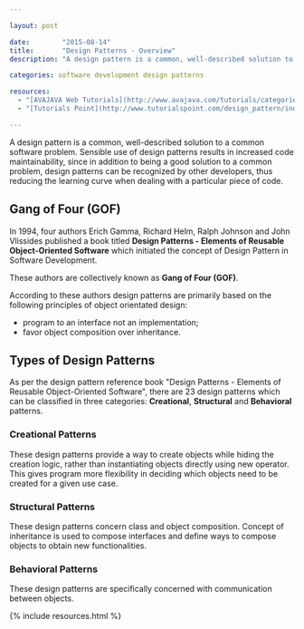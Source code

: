 ```yaml
---

layout: post

date:        "2015-08-14"
title:       "Design Patterns - Overview"
description: "A design pattern is a common, well-described solution to a common software problem. Sensible use of design patterns results in increased code maintainability."

categories: software development design patterns

resources:
  - "[AVAJAVA Web Tutorials](http://www.avajava.com/tutorials/categories/design-patterns)"
  - "[Tutorials Point](http://www.tutorialspoint.com/design_pattern/index.htm)"

---
```



A design pattern is a common, well-described solution to a common software problem. Sensible use of design patterns results in increased code maintainability, since in addition to being a good solution to a common problem, design patterns can be recognized by other developers, thus reducing the learning curve when dealing with a particular piece of code.


## Gang of Four (GOF)

In 1994, four authors Erich Gamma, Richard Helm, Ralph Johnson and John Vlissides published a book titled **Design Patterns - Elements of Reusable Object-Oriented Software** which initiated the concept of Design Pattern in Software Development.

These authors are collectively known as **Gang of Four (GOF)**.

According to these authors design patterns are primarily based on the following principles of object orientated design:
- program to an interface not an implementation;
- favor object composition over inheritance.


## Types of Design Patterns

As per the design pattern reference book "Design Patterns - Elements of Reusable Object-Oriented Software", there are 23 design patterns which can be classified in three categories: **Creational**, **Structural** and **Behavioral** patterns.


### Creational Patterns

These design patterns provide a way to create objects while hiding the creation logic, rather than instantiating objects directly using new operator. This gives program more flexibility in deciding which objects need to be created for a given use case.


### Structural Patterns

These design patterns concern class and object composition. Concept of inheritance is used to compose interfaces and define ways to compose objects to obtain new functionalities.


### Behavioral Patterns

These design patterns are specifically concerned with communication between objects.


{% include resources.html %}
